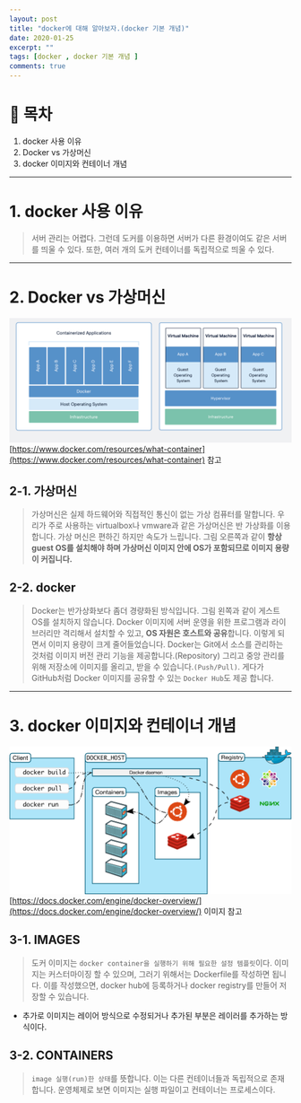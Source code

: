 ```yaml
---
layout: post
title: "docker에 대해 알아보자.(docker 기본 개념)"
date: 2020-01-25
excerpt: ""
tags: [docker , docker 기본 개념 ]
comments: true
---
```

# 👀 목차

1. docker 사용 이유 
2. Docker  vs 가상머신 
3. docker 이미지와 컨테이너 개념

---
# 1. docker 사용 이유

> 서버 관리는 어렵다. 그런데 도커를 이용하면 서버가 다른 환경이여도 같은 서버를 띄울 수 있다.  또한, 여러 개의 도커 컨테이너를 독립적으로 띄울 수 있다.

---

# 2.  Docker  vs 가상머신

![1%20docker/Untitled.png](/assets/img/docker/basic-1/Untitled.png)
[https://www.docker.com/resources/what-container](https://www.docker.com/resources/what-container) 참고 

## 2-1. 가상머신

> 가상머신은 실제 하드웨어와 직접적인 통신이 없는 가상 컴퓨터를 말합니다.  우리가 주로 사용하는 virtualbox나 vmware과 같은 가상머신은 반 가상화를 이용합니다. 가상 머신은 편하긴 하지만 속도가 느립니다. 그림 오른쪽과 같이 **항상 guest OS를 설치해야 하며 가상머신 이미지 안에 OS가 포함되므로 이미지 용량이 커집니다.**

## 2-2. docker

> Docker는 반가상화보다 좀더 경량화된 방식입니다. 그림 왼쪽과 같이 게스트 OS를 설치하지 않습니다. Docker 이미지에 서버 운영을 위한 프로그램과 라이브러리만 격리해서 설치할 수 있고, **OS 자원은 호스트와 공유**합니다. 이렇게 되면서 이미지 용량이 크게 줄어들었습니다.
Docker는 Git에서 소스를 관리하는 것처럼 이미지 버전 관리 기능을 제공합니다.(Repository) 그리고 중앙 관리를 위해 저장소에 이미지를 올리고, 받을 수 있습니다.`(Push/Pull)`. 게다가 GitHub처럼 Docker 이미지를 공유할 수 있는 `Docker Hub`도 제공 합니다.

---

# 3. docker 이미지와 컨테이너 개념

![1%20docker/Untitled%201.png](/assets/img/docker/basic-1/Untitled%201.png)
[https://docs.docker.com/engine/docker-overview/](https://docs.docker.com/engine/docker-overview/) 이미지 참고 

## 3-1. IMAGES

> 도커 이미지는 `docker container을 실행하기 위해 필요한 설정 템플릿`이다. 이미지는 커스터마이징 할 수 있으며, 그러기 위해서는 Dockerfile를 작성하면 됩니다. 이를 작성했으면, docker hub에 등록하거나 docker registry를 만들어 저장할 수 있습니다.

- 추가로 이미지는 레이어 방식으로 수정되거나 추가된 부분은 레이러를 추가하는 방식이다.

## 3-2. CONTAINERS

> `image 실행(run)한 상태`를 뜻합니다. 이는 다른 컨테이너들과 독립적으로 존재합니다. 운영체제로 보면 이미지는 실행 파일이고 컨테이너는 프로세스이다.
